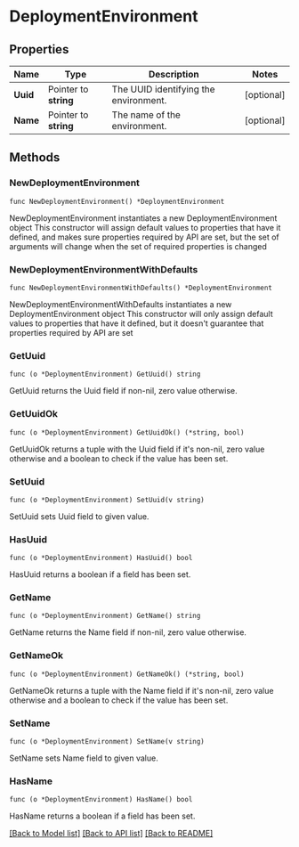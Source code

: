 # DeploymentEnvironment

## Properties

Name | Type | Description | Notes
------------ | ------------- | ------------- | -------------
**Uuid** | Pointer to **string** | The UUID identifying the environment. | [optional] 
**Name** | Pointer to **string** | The name of the environment. | [optional] 

## Methods

### NewDeploymentEnvironment

`func NewDeploymentEnvironment() *DeploymentEnvironment`

NewDeploymentEnvironment instantiates a new DeploymentEnvironment object
This constructor will assign default values to properties that have it defined,
and makes sure properties required by API are set, but the set of arguments
will change when the set of required properties is changed

### NewDeploymentEnvironmentWithDefaults

`func NewDeploymentEnvironmentWithDefaults() *DeploymentEnvironment`

NewDeploymentEnvironmentWithDefaults instantiates a new DeploymentEnvironment object
This constructor will only assign default values to properties that have it defined,
but it doesn't guarantee that properties required by API are set

### GetUuid

`func (o *DeploymentEnvironment) GetUuid() string`

GetUuid returns the Uuid field if non-nil, zero value otherwise.

### GetUuidOk

`func (o *DeploymentEnvironment) GetUuidOk() (*string, bool)`

GetUuidOk returns a tuple with the Uuid field if it's non-nil, zero value otherwise
and a boolean to check if the value has been set.

### SetUuid

`func (o *DeploymentEnvironment) SetUuid(v string)`

SetUuid sets Uuid field to given value.

### HasUuid

`func (o *DeploymentEnvironment) HasUuid() bool`

HasUuid returns a boolean if a field has been set.

### GetName

`func (o *DeploymentEnvironment) GetName() string`

GetName returns the Name field if non-nil, zero value otherwise.

### GetNameOk

`func (o *DeploymentEnvironment) GetNameOk() (*string, bool)`

GetNameOk returns a tuple with the Name field if it's non-nil, zero value otherwise
and a boolean to check if the value has been set.

### SetName

`func (o *DeploymentEnvironment) SetName(v string)`

SetName sets Name field to given value.

### HasName

`func (o *DeploymentEnvironment) HasName() bool`

HasName returns a boolean if a field has been set.


[[Back to Model list]](../README.md#documentation-for-models) [[Back to API list]](../README.md#documentation-for-api-endpoints) [[Back to README]](../README.md)


